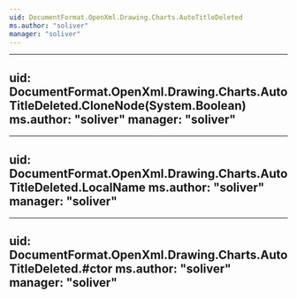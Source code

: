 ```yaml
---
uid: DocumentFormat.OpenXml.Drawing.Charts.AutoTitleDeleted
ms.author: "soliver"
manager: "soliver"
---
```


---
uid: DocumentFormat.OpenXml.Drawing.Charts.AutoTitleDeleted.CloneNode(System.Boolean)
ms.author: "soliver"
manager: "soliver"
---

---
uid: DocumentFormat.OpenXml.Drawing.Charts.AutoTitleDeleted.LocalName
ms.author: "soliver"
manager: "soliver"
---

---
uid: DocumentFormat.OpenXml.Drawing.Charts.AutoTitleDeleted.#ctor
ms.author: "soliver"
manager: "soliver"
---

